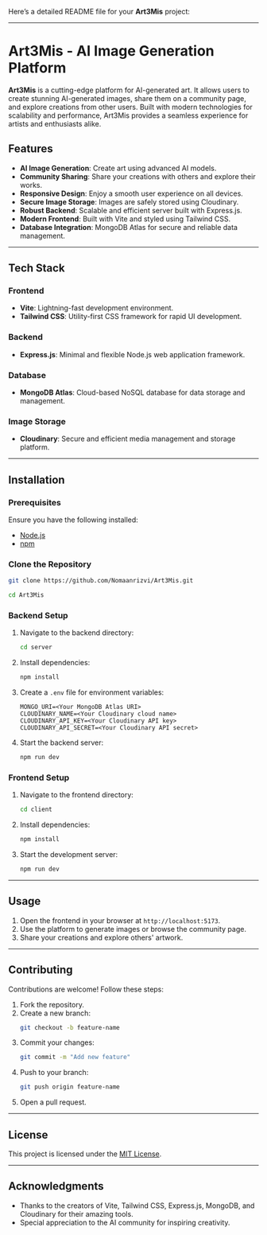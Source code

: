Here’s a detailed README file for your **Art3Mis** project:

---

# Art3Mis - AI Image Generation Platform

**Art3Mis** is a cutting-edge platform for AI-generated art. It allows users to create stunning AI-generated images, share them on a community page, and explore creations from other users. Built with modern technologies for scalability and performance, Art3Mis provides a seamless experience for artists and enthusiasts alike.

## Features

- **AI Image Generation**: Create art using advanced AI models.
- **Community Sharing**: Share your creations with others and explore their works.
- **Responsive Design**: Enjoy a smooth user experience on all devices.
- **Secure Image Storage**: Images are safely stored using Cloudinary.
- **Robust Backend**: Scalable and efficient server built with Express.js.
- **Modern Frontend**: Built with Vite and styled using Tailwind CSS.
- **Database Integration**: MongoDB Atlas for secure and reliable data management.

---

## Tech Stack

### Frontend
- **Vite**: Lightning-fast development environment.
- **Tailwind CSS**: Utility-first CSS framework for rapid UI development.

### Backend
- **Express.js**: Minimal and flexible Node.js web application framework.

### Database
- **MongoDB Atlas**: Cloud-based NoSQL database for data storage and management.

### Image Storage
- **Cloudinary**: Secure and efficient media management and storage platform.

---

## Installation

### Prerequisites
Ensure you have the following installed:
- [Node.js](https://nodejs.org/)
- [npm](https://www.npmjs.com/)

### Clone the Repository
```bash
git clone https://github.com/Nomaanrizvi/Art3Mis.git

cd Art3Mis
```

### Backend Setup
1. Navigate to the backend directory:
   ```bash
   cd server
   ```
2. Install dependencies:
   ```bash
   npm install
   ```
3. Create a `.env` file for environment variables:
   ```plaintext
   MONGO_URI=<Your MongoDB Atlas URI>
   CLOUDINARY_NAME=<Your Cloudinary cloud name>
   CLOUDINARY_API_KEY=<Your Cloudinary API key>
   CLOUDINARY_API_SECRET=<Your Cloudinary API secret>
   ```
4. Start the backend server:
   ```bash
   npm run dev
   ```

### Frontend Setup
1. Navigate to the frontend directory:
   ```bash
   cd client
   ```
2. Install dependencies:
   ```bash
   npm install
   ```
3. Start the development server:
   ```bash
   npm run dev
   ```

---

## Usage

1. Open the frontend in your browser at `http://localhost:5173`.
2. Use the platform to generate images or browse the community page.
3. Share your creations and explore others' artwork.

---

## Contributing

Contributions are welcome! Follow these steps:
1. Fork the repository.
2. Create a new branch:
   ```bash
   git checkout -b feature-name
   ```
3. Commit your changes:
   ```bash
   git commit -m "Add new feature"
   ```
4. Push to your branch:
   ```bash
   git push origin feature-name
   ```
5. Open a pull request.

---

## License

This project is licensed under the [MIT License](LICENSE).

---

## Acknowledgments

- Thanks to the creators of Vite, Tailwind CSS, Express.js, MongoDB, and Cloudinary for their amazing tools.
- Special appreciation to the AI community for inspiring creativity.
